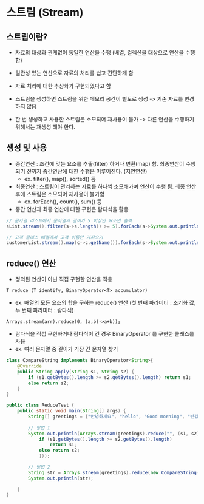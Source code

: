 # 스트림 (Stream) 

## 스트림이란? 

- 자료의 대상과 관계없이 동일한 연산을 수행 (배열, 컬렉션을 대상으로 연산을 수행 함)
- 일관성 있는 연산으로 자료의 처리를 쉽고 간단하게 함
- 자료 처리에 대한 추상화가 구현되었다고 함

- 스트림을 생성하면 스트림을 위한 메모리 공간이 별도로 생성 -> 기존 자료를 변경하지 않음
- 한 번 생성하고 사용한 스트림은 소모되어 재사용이 불가 -> 다른 연산을 수행하기 위해서는 재생성 해야 한다.

## 생성 및 사용 

- 중간연산 : 조건에 맞는 요소를 추출(filter) 하거나 변환(map) 함. 최종연산이 수행되기 전까지 중간연산에 대한 수행은 미루어진다. (지연연산)
  - ex. filter(), map(), sorted() 등
- 최종연산 : 스트림이 관리하는 자료를 하나씩 소모해가며 연산이 수행 됨. 최종 연산 후에 스트림은 소모되어 재사용이 불가함
  - ex. forEach(), count(), sum() 등
- 중간 연산과 최종 연산에 대한 구현은 람다식을 활용

```java
// 문자열 리스트에서 문자열의 길이가 5 이상인 요소만 출력
sList.stream().filter(s->s.length() >= 5).forEach(s->System.out.println(s));
```

```java
// 고객 클래스 배열에서 고객 이름만 가져오기
customerList.stream().map(c->c.getName()).forEach(s->System.out.println(s));
```

## reduce() 연산 

- 정의된 연산이 아닌 직접 구현한 연산을 적용

```
T reduce (T identify, BinaryOperator<T> accumulator)
```

- ex. 배열의 모든 요소의 합을 구하는 reduce() 연산 (첫 번째 파라미터 : 초기화 값, 두 번째 파라미터 : 람다식)

```
Arrays.stream(arr).reduce(0, (a,b)->a+b));
```

- 람다식을 직접 구현하거나 람다식이 긴 경우 BinaryOperator 를 구현한 클래스를 사용
- ex. 여러 문자열 중 길이가 가장 긴 문자열 찾기 

```java
class CompareString implements BinaryOperator<String>{
    @Override
    public String apply(String s1, String s2) {
        if (s1.getBytes().length >= s2.getBytes().length) return s1;
        else return s2;
    }
}

public class ReduceTest {
    public static void main(String[] args) {
        String[] greetings = {"안녕하세요", "hello", "Good morning", "반갑습니다"};
        
        // 방법 1
        System.out.println(Arrays.stream(greetings).reduce("", (s1, s2)-> {
            if (s1.getBytes().length >= s2.getBytes().length) 
                return s1;
            else return s2;
            })); 

        // 방법 2
        String str = Arrays.stream(greetings).reduce(new CompareString()).get(); //BinaryOperator를 구현한 클래스 이용
        System.out.println(str);

    }
}
```
